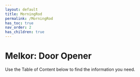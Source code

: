 ```yaml
---
layout: default
title: MorningRod
permalink: /MorningRod
has_toc: true
nav_order: 2
has_children: true
---
```


# Melkor: Door Opener

Use the Table of Content below to find the information you need.

